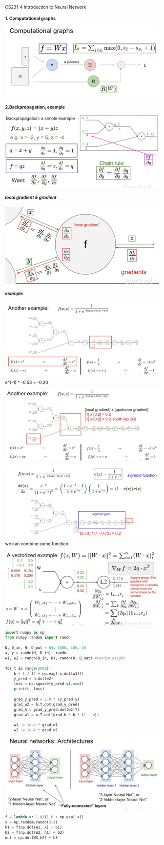 CS231-4 Introduction to Neural Network

#### 1. Computational graphs

![](images/cs231/4-1.png)

#### 2.Backpropagation, example

![4-2](images/cs231/4-2.png)

##### local gradient & gradient

![4-3](images/cs231/4-3.png)

##### example

![4-4](images/cs231/4-4.png)

e^(-1) * -0.53 = -0.20

![](/images/cs231/4-5.png)

![4-6](images/cs231/4-6.png)

we can combine some function.

![4-7](images/cs231/4-7.png)

```python
import numpy as np
from numpy.random import randn

N, D_in, H, D_out = 64, 1000, 100, 10
x, y = randn(N, D_in), randn 
w1, w2 = randn(D_in, H), randn(H, D_out) #random weight

for t in range(2000):
    h = 1 / (1 + np.exp(-x.dot(w1)))
    y_pred = h.dot(w2)
    loss = np.square(y_pred-y).sum()
    print(t, loss)

    grad_y_pred = 2.0 * (y_pred-y)
    grad_w2 = h.T.dot(grad_y_pred)
    grad_h = grad_y_pred.dot(w2.T)
    grad_w1 = x.T.dot(grad_h * h * (1 - h))

    w1 -= 1e-4 * grad_w1
    w2 -= 1e-4 * grad_w2
```

![4-8](images/cs231/4-8.png)

```python
f = lambda x: 1.0/(1.0 + np.exp(-x))
x = np.random.randn(3,1)
h1 = f(np.dot(W1, x) + b1)
h2 = f(np.dot(W2, h1) + b2)
out = np.dot(W3,h2) + b3
```

